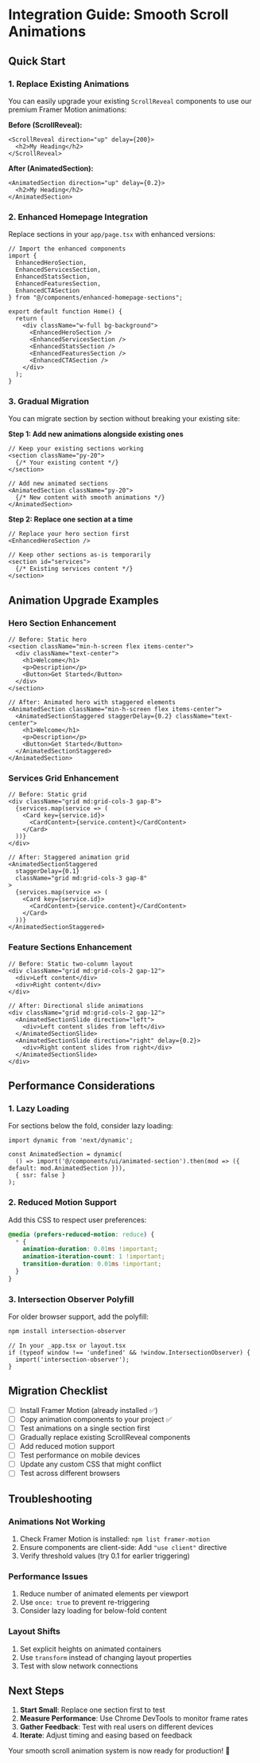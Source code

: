 # Integration Guide: Smooth Scroll Animations

## Quick Start

### 1. Replace Existing Animations

You can easily upgrade your existing `ScrollReveal` components to use our premium Framer Motion animations:

**Before (ScrollReveal):**
```tsx
<ScrollReveal direction="up" delay={200}>
  <h2>My Heading</h2>
</ScrollReveal>
```

**After (AnimatedSection):**
```tsx
<AnimatedSection direction="up" delay={0.2}>
  <h2>My Heading</h2>
</AnimatedSection>
```

### 2. Enhanced Homepage Integration

Replace sections in your `app/page.tsx` with enhanced versions:

```tsx
// Import the enhanced components
import { 
  EnhancedHeroSection,
  EnhancedServicesSection, 
  EnhancedStatsSection,
  EnhancedFeaturesSection,
  EnhancedCTASection 
} from "@/components/enhanced-homepage-sections";

export default function Home() {
  return (
    <div className="w-full bg-background">
      <EnhancedHeroSection />
      <EnhancedServicesSection />
      <EnhancedStatsSection />
      <EnhancedFeaturesSection />
      <EnhancedCTASection />
    </div>
  );
}
```

### 3. Gradual Migration

You can migrate section by section without breaking your existing site:

**Step 1: Add new animations alongside existing ones**
```tsx
// Keep your existing sections working
<section className="py-20">
  {/* Your existing content */}
</section>

// Add new animated sections
<AnimatedSection className="py-20">
  {/* New content with smooth animations */}
</AnimatedSection>
```

**Step 2: Replace one section at a time**
```tsx
// Replace your hero section first
<EnhancedHeroSection />

// Keep other sections as-is temporarily
<section id="services">
  {/* Existing services content */}
</section>
```

## Animation Upgrade Examples

### Hero Section Enhancement
```tsx
// Before: Static hero
<section className="min-h-screen flex items-center">
  <div className="text-center">
    <h1>Welcome</h1>
    <p>Description</p>
    <Button>Get Started</Button>
  </div>
</section>

// After: Animated hero with staggered elements
<AnimatedSection className="min-h-screen flex items-center">
  <AnimatedSectionStaggered staggerDelay={0.2} className="text-center">
    <h1>Welcome</h1>
    <p>Description</p>
    <Button>Get Started</Button>
  </AnimatedSectionStaggered>
</AnimatedSection>
```

### Services Grid Enhancement
```tsx
// Before: Static grid
<div className="grid md:grid-cols-3 gap-8">
  {services.map(service => (
    <Card key={service.id}>
      <CardContent>{service.content}</CardContent>
    </Card>
  ))}
</div>

// After: Staggered animation grid
<AnimatedSectionStaggered 
  staggerDelay={0.1}
  className="grid md:grid-cols-3 gap-8"
>
  {services.map(service => (
    <Card key={service.id}>
      <CardContent>{service.content}</CardContent>
    </Card>
  ))}
</AnimatedSectionStaggered>
```

### Feature Sections Enhancement
```tsx
// Before: Static two-column layout
<div className="grid md:grid-cols-2 gap-12">
  <div>Left content</div>
  <div>Right content</div>
</div>

// After: Directional slide animations
<div className="grid md:grid-cols-2 gap-12">
  <AnimatedSectionSlide direction="left">
    <div>Left content slides from left</div>
  </AnimatedSectionSlide>
  <AnimatedSectionSlide direction="right" delay={0.2}>
    <div>Right content slides from right</div>
  </AnimatedSectionSlide>
</div>
```

## Performance Considerations

### 1. Lazy Loading
For sections below the fold, consider lazy loading:

```tsx
import dynamic from 'next/dynamic';

const AnimatedSection = dynamic(
  () => import('@/components/ui/animated-section').then(mod => ({ default: mod.AnimatedSection })),
  { ssr: false }
);
```

### 2. Reduced Motion Support
Add this CSS to respect user preferences:

```css
@media (prefers-reduced-motion: reduce) {
  * {
    animation-duration: 0.01ms !important;
    animation-iteration-count: 1 !important;
    transition-duration: 0.01ms !important;
  }
}
```

### 3. Intersection Observer Polyfill
For older browser support, add the polyfill:

```bash
npm install intersection-observer
```

```tsx
// In your _app.tsx or layout.tsx
if (typeof window !== 'undefined' && !window.IntersectionObserver) {
  import('intersection-observer');
}
```

## Migration Checklist

- [ ] Install Framer Motion (already installed ✅)
- [ ] Copy animation components to your project ✅
- [ ] Test animations on a single section first
- [ ] Gradually replace existing ScrollReveal components
- [ ] Add reduced motion support
- [ ] Test performance on mobile devices
- [ ] Update any custom CSS that might conflict
- [ ] Test across different browsers

## Troubleshooting

### Animations Not Working
1. Check Framer Motion is installed: `npm list framer-motion`
2. Ensure components are client-side: Add `"use client"` directive
3. Verify threshold values (try 0.1 for earlier triggering)

### Performance Issues
1. Reduce number of animated elements per viewport
2. Use `once: true` to prevent re-triggering
3. Consider lazy loading for below-fold content

### Layout Shifts
1. Set explicit heights on animated containers
2. Use `transform` instead of changing layout properties
3. Test with slow network connections

## Next Steps

1. **Start Small**: Replace one section first to test
2. **Measure Performance**: Use Chrome DevTools to monitor frame rates
3. **Gather Feedback**: Test with real users on different devices
4. **Iterate**: Adjust timing and easing based on feedback

Your smooth scroll animation system is now ready for production! 🚀
